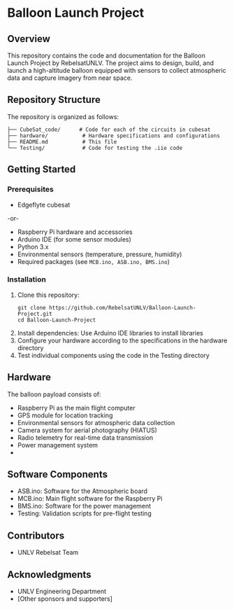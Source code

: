 # Balloon Launch Project

## Overview
This repository contains the code and documentation for the Balloon Launch Project by RebelsatUNLV. The project aims to design, build, and launch a high-altitude balloon equipped with sensors to collect atmospheric data and capture imagery from near space.

## Repository Structure
The repository is organized as follows:
```
├── CubeSat_code/      # Code for each of the circuits in cubesat
├── hardware/           # Hardware specifications and configurations
├── README.md           # This file
└── Testing/            # Code for testing the .iio code
```

## Getting Started

### Prerequisites
- Edgeflyte cubesat

-or-

- Raspberry Pi hardware and accessories
- Arduino IDE (for some sensor modules)
- Python 3.x
- Environmental sensors (temperature, pressure, humidity)
- Required packages (see `MCB.ino, ASB.ino, BMS.ino`)

### Installation
1. Clone this repository:
   ```
   git clone https://github.com/RebelsatUNLV/Balloon-Launch-Project.git
   cd Balloon-Launch-Project
   ```
2. Install dependencies:
    Use Arduino IDE libraries to install libraries
3. Configure your hardware according to the specifications in the hardware directory
4. Test individual components using the code in the Testing directory

## Hardware
The balloon payload consists of:
- Raspberry Pi as the main flight computer
- GPS module for location tracking
- Environmental sensors for atmospheric data collection
- Camera system for aerial photography (HIATUS)
- Radio telemetry for real-time data transmission
- Power management system
- 


## Software Components
- ASB.ino: Software for the Atmospheric board
- MCB.ino: Main flight software for the Raspberry Pi
- BMS.ino: Software for the power management
- Testing: Validation scripts for pre-flight testing


## Contributors
- UNLV Rebelsat Team



## Acknowledgments
- UNLV Engineering Department
- [Other sponsors and supporters]